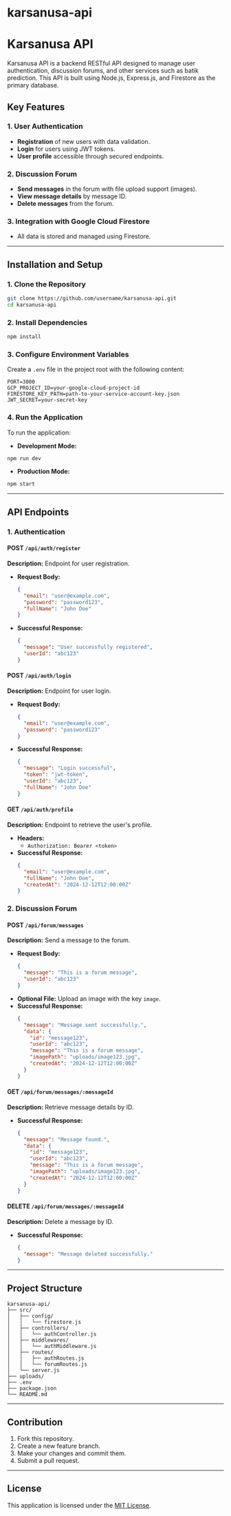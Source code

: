 # karsanusa-api

# Karsanusa API

Karsanusa API is a backend RESTful API designed to manage user authentication, discussion forums, and other services such as batik prediction. This API is built using Node.js, Express.js, and Firestore as the primary database.

## Key Features

### 1. User Authentication
- **Registration** of new users with data validation.
- **Login** for users using JWT tokens.
- **User profile** accessible through secured endpoints.

### 2. Discussion Forum
- **Send messages** in the forum with file upload support (images).
- **View message details** by message ID.
- **Delete messages** from the forum.

### 3. Integration with Google Cloud Firestore
- All data is stored and managed using Firestore.

---

## Installation and Setup

### 1. Clone the Repository
```bash
git clone https://github.com/username/karsanusa-api.git
cd karsanusa-api
```

### 2. Install Dependencies
```bash
npm install
```

### 3. Configure Environment Variables
Create a `.env` file in the project root with the following content:
```env
PORT=3000
GCP_PROJECT_ID=your-google-cloud-project-id
FIRESTORE_KEY_PATH=path-to-your-service-account-key.json
JWT_SECRET=your-secret-key
```

### 4. Run the Application
To run the application:
- **Development Mode:**
```bash
npm run dev
```
- **Production Mode:**
```bash
npm start
```

---

## API Endpoints

### 1. Authentication

#### POST `/api/auth/register`
**Description:** Endpoint for user registration.
- **Request Body:**
  ```json
  {
    "email": "user@example.com",
    "password": "password123",
    "fullName": "John Doe"
  }
  ```
- **Successful Response:**
  ```json
  {
    "message": "User successfully registered",
    "userId": "abc123"
  }
  ```

#### POST `/api/auth/login`
**Description:** Endpoint for user login.
- **Request Body:**
  ```json
  {
    "email": "user@example.com",
    "password": "password123"
  }
  ```
- **Successful Response:**
  ```json
  {
    "message": "Login successful",
    "token": "jwt-token",
    "userId": "abc123",
    "fullName": "John Doe"
  }
  ```

#### GET `/api/auth/profile`
**Description:** Endpoint to retrieve the user's profile.
- **Headers:**
  - `Authorization: Bearer <token>`
- **Successful Response:**
  ```json
  {
    "email": "user@example.com",
    "fullName": "John Doe",
    "createdAt": "2024-12-12T12:00:00Z"
  }
  ```

### 2. Discussion Forum

#### POST `/api/forum/messages`
**Description:** Send a message to the forum.
- **Request Body:**
  ```json
  {
    "message": "This is a forum message",
    "userId": "abc123"
  }
  ```
- **Optional File:** Upload an image with the key `image`.
- **Successful Response:**
  ```json
  {
    "message": "Message sent successfully.",
    "data": {
      "id": "message123",
      "userId": "abc123",
      "message": "This is a forum message",
      "imagePath": "uploads/image123.jpg",
      "createdAt": "2024-12-12T12:00:00Z"
    }
  }
  ```

#### GET `/api/forum/messages/:messageId`
**Description:** Retrieve message details by ID.
- **Successful Response:**
  ```json
  {
    "message": "Message found.",
    "data": {
      "id": "message123",
      "userId": "abc123",
      "message": "This is a forum message",
      "imagePath": "uploads/image123.jpg",
      "createdAt": "2024-12-12T12:00:00Z"
    }
  }
  ```

#### DELETE `/api/forum/messages/:messageId`
**Description:** Delete a message by ID.
- **Successful Response:**
  ```json
  {
    "message": "Message deleted successfully."
  }
  ```

---

## Project Structure

```
karsanusa-api/
├── src/
│   ├── config/
│   │   └── firestore.js
│   ├── controllers/
│   │   └── authController.js
│   ├── middlewares/
│   │   └── authMiddleware.js
│   ├── routes/
│   │   ├── authRoutes.js
│   │   └── forumRoutes.js
│   └── server.js
├── uploads/
├── .env
├── package.json
└── README.md
```

---

## Contribution
1. Fork this repository.
2. Create a new feature branch.
3. Make your changes and commit them.
4. Submit a pull request.

---

## License
This application is licensed under the [MIT License](LICENSE).

